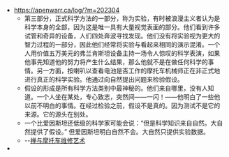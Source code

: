 - https://apenwarr.ca/log/?m=202304
	- 第三部分，正式科学方法的一部分，称为实验，有时被浪漫主义者认为是科学本身的全部，因为这是唯一具有大量视觉表面的部分。他们看到许多试管和奇异的设备，人们四处奔波寻找发现。他们没有将实验视为更大的智力过程的一部分，因此他们经常将实验与看起来相同的演示混淆。一个人用价值五万美元的弗兰肯斯坦设备主持一场令人惊叹的科学表演，如果他事先知道他的努力将产生什么结果，那么他就不是在做任何科学的事情。另一方面，按喇叭以查看电池是否工作的摩托车机械师正在非正式地进行真正的科学实验。他通过向自然提出问题来检验假设。
	- 假设的形成是所有科学方法类别中最神秘的。他们来自哪里，没有人知道。一个人坐在某处，专心致志，突然间——一闪！——他明白了一些他以前不明白的事情。在经过检验之前，假设不是真的。因为测试不是它的来源。它的源头在别处。
	- 一个比爱因斯坦还低级的科学家可能会说：“但是科学知识来自自然。大自然提供了假设。” 但爱因斯坦明白自然不会。大自然只提供实验数据。
	- --[禅与摩托车维修艺术](https://www.amazon.com/Zen-Art-Motorcycle-Maintenance-Inquiry/dp/0060589469)
-